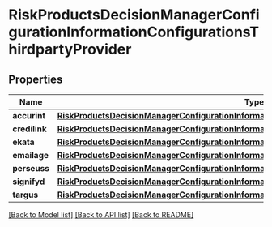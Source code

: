 # RiskProductsDecisionManagerConfigurationInformationConfigurationsThirdpartyProvider

## Properties
Name | Type | Description | Notes
------------ | ------------- | ------------- | -------------
**accurint** | [**RiskProductsDecisionManagerConfigurationInformationConfigurationsThirdpartyProviderAccurint**](RiskProductsDecisionManagerConfigurationInformationConfigurationsThirdpartyProviderAccurint.md) |  | [optional] 
**credilink** | [**RiskProductsDecisionManagerConfigurationInformationConfigurationsThirdpartyProviderCredilink**](RiskProductsDecisionManagerConfigurationInformationConfigurationsThirdpartyProviderCredilink.md) |  | [optional] 
**ekata** | [**RiskProductsDecisionManagerConfigurationInformationConfigurationsThirdpartyProviderEkata**](RiskProductsDecisionManagerConfigurationInformationConfigurationsThirdpartyProviderEkata.md) |  | [optional] 
**emailage** | [**RiskProductsDecisionManagerConfigurationInformationConfigurationsThirdpartyProviderEmailage**](RiskProductsDecisionManagerConfigurationInformationConfigurationsThirdpartyProviderEmailage.md) |  | [optional] 
**perseuss** | [**RiskProductsDecisionManagerConfigurationInformationConfigurationsThirdpartyProviderPerseuss**](RiskProductsDecisionManagerConfigurationInformationConfigurationsThirdpartyProviderPerseuss.md) |  | [optional] 
**signifyd** | [**RiskProductsDecisionManagerConfigurationInformationConfigurationsThirdpartyProviderSignifyd**](RiskProductsDecisionManagerConfigurationInformationConfigurationsThirdpartyProviderSignifyd.md) |  | [optional] 
**targus** | [**RiskProductsDecisionManagerConfigurationInformationConfigurationsThirdpartyProviderTargus**](RiskProductsDecisionManagerConfigurationInformationConfigurationsThirdpartyProviderTargus.md) |  | [optional] 

[[Back to Model list]](../README.md#documentation-for-models) [[Back to API list]](../README.md#documentation-for-api-endpoints) [[Back to README]](../README.md)


